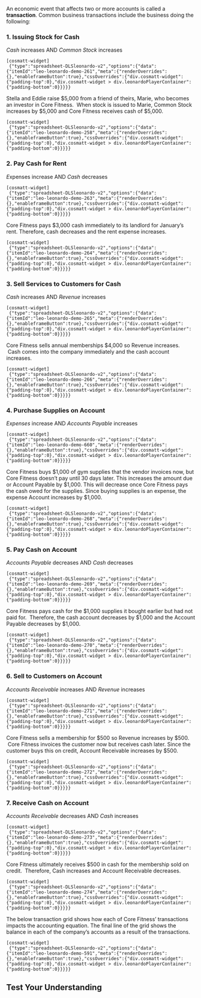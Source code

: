 An economic event that affects two or more accounts is called a **transaction**. Common business transactions include the business doing the following:

### 1\. Issuing Stock for Cash 

*Cash* increases AND *Common Stock* increases

```
[cosmatt-widget]
 {"type":"spreadsheet-DLSleonardo-v2","options":{"data":{"itemId":"leo-leonardo-demo-261","meta":{"renderOverrides":{},"enableframeButton":true},"cssOverrides":{"div.cosmatt-widget":{"padding-top":0},"div.cosmatt-widget > div.leonardoPlayerContainer":{"padding-bottom":0}}}}} 
```

Stella and Eddie raise $5,000 from a friend of theirs, Marie, who becomes an investor in Core Fitness.  When stock is issued to Marie, Common Stock increases by $5,000 and Core Fitness receives cash of $5,000.

```
[cosmatt-widget]
 {"type":"spreadsheet-DLSleonardo-v2","options":{"data":{"itemId":"leo-leonardo-demo-258","meta":{"renderOverrides":{},"enableframeButton":true},"cssOverrides":{"div.cosmatt-widget":{"padding-top":0},"div.cosmatt-widget > div.leonardoPlayerContainer":{"padding-bottom":0}}}}} 
```

### 2\. Pay Cash for Rent

*E*xpenses increase AND *Cash* decreases

```
[cosmatt-widget]
 {"type":"spreadsheet-DLSleonardo-v2","options":{"data":{"itemId":"leo-leonardo-demo-263","meta":{"renderOverrides":{},"enableframeButton":true},"cssOverrides":{"div.cosmatt-widget":{"padding-top":0},"div.cosmatt-widget > div.leonardoPlayerContainer":{"padding-bottom":0}}}}} 
```

Core Fitness pays $3,000 cash immediately to its landlord for January’s rent. Therefore, cash decreases and the rent expense increases.

```
[cosmatt-widget]
 {"type":"spreadsheet-DLSleonardo-v2","options":{"data":{"itemId":"leo-leonardo-demo-264","meta":{"renderOverrides":{},"enableframeButton":true},"cssOverrides":{"div.cosmatt-widget":{"padding-top":0},"div.cosmatt-widget > div.leonardoPlayerContainer":{"padding-bottom":0}}}}} 
```

### 3\. Sell Services to Customers for Cash

*Cash* increases AND *Revenue* increases

```
[cosmatt-widget]
 {"type":"spreadsheet-DLSleonardo-v2","options":{"data":{"itemId":"leo-leonardo-demo-265","meta":{"renderOverrides":{},"enableframeButton":true},"cssOverrides":{"div.cosmatt-widget":{"padding-top":0},"div.cosmatt-widget > div.leonardoPlayerContainer":{"padding-bottom":0}}}}} 
```

Core Fitness sells annual memberships $4,000 so Revenue increases.  Cash comes into the company immediately and the cash account increases.

```
[cosmatt-widget]
 {"type":"spreadsheet-DLSleonardo-v2","options":{"data":{"itemId":"leo-leonardo-demo-266","meta":{"renderOverrides":{},"enableframeButton":true},"cssOverrides":{"div.cosmatt-widget":{"padding-top":0},"div.cosmatt-widget > div.leonardoPlayerContainer":{"padding-bottom":0}}}}} 
```

### 4\. Purchase Supplies on Account

*Expenses* increase AND *Accounts Payable* increases

```
[cosmatt-widget]
 {"type":"spreadsheet-DLSleonardo-v2","options":{"data":{"itemId":"leo-leonardo-demo-660","meta":{"renderOverrides":{},"enableframeButton":true},"cssOverrides":{"div.cosmatt-widget":{"padding-top":0},"div.cosmatt-widget > div.leonardoPlayerContainer":{"padding-bottom":0}}}}} 
```

Core Fitness buys $1,000 of gym supplies that the vendor invoices now, but Core Fitness doesn’t pay until 30 days later. This increases the amount due or Account Payable by $1,000. This will decrease once Core Fitness pays the cash owed for the supplies. Since buying supplies is an expense, the expense Account increases by $1,000.

```
[cosmatt-widget]
 {"type":"spreadsheet-DLSleonardo-v2","options":{"data":{"itemId":"leo-leonardo-demo-268","meta":{"renderOverrides":{},"enableframeButton":true},"cssOverrides":{"div.cosmatt-widget":{"padding-top":0},"div.cosmatt-widget > div.leonardoPlayerContainer":{"padding-bottom":0}}}}} 
```

### 5\. Pay Cash on Account

*Accounts Payable* decreases AND *Cash* decreases

```
[cosmatt-widget]
 {"type":"spreadsheet-DLSleonardo-v2","options":{"data":{"itemId":"leo-leonardo-demo-269","meta":{"renderOverrides":{},"enableframeButton":true},"cssOverrides":{"div.cosmatt-widget":{"padding-top":0},"div.cosmatt-widget > div.leonardoPlayerContainer":{"padding-bottom":0}}}}} 
```

Core Fitness pays cash for the $1,000 supplies it bought earlier but had not paid for.  Therefore, the cash account decreases by $1,000 and the Account Payable decreases by $1,000.  

```
[cosmatt-widget]
 {"type":"spreadsheet-DLSleonardo-v2","options":{"data":{"itemId":"leo-leonardo-demo-270","meta":{"renderOverrides":{},"enableframeButton":true},"cssOverrides":{"div.cosmatt-widget":{"padding-top":0},"div.cosmatt-widget > div.leonardoPlayerContainer":{"padding-bottom":0}}}}} 
```

### 6\. **Sell to Customers on Account**

*Accounts Receivable* increases AND *Revenue* increases

```
[cosmatt-widget]
 {"type":"spreadsheet-DLSleonardo-v2","options":{"data":{"itemId":"leo-leonardo-demo-271","meta":{"renderOverrides":{},"enableframeButton":true},"cssOverrides":{"div.cosmatt-widget":{"padding-top":0},"div.cosmatt-widget > div.leonardoPlayerContainer":{"padding-bottom":0}}}}} 
```

Core Fitness sells a membership for $500 so Revenue increases by $500.  Core Fitness invoices the customer now but receives cash later. Since the customer buys this on credit, Account Receivable increases by $500.  

```
[cosmatt-widget]
 {"type":"spreadsheet-DLSleonardo-v2","options":{"data":{"itemId":"leo-leonardo-demo-272","meta":{"renderOverrides":{},"enableframeButton":true},"cssOverrides":{"div.cosmatt-widget":{"padding-top":0},"div.cosmatt-widget > div.leonardoPlayerContainer":{"padding-bottom":0}}}}} 
```

### 7\. Receive Cash on Account

*Accounts Receivable* decreases AND *Cash* increases

```
[cosmatt-widget]
 {"type":"spreadsheet-DLSleonardo-v2","options":{"data":{"itemId":"leo-leonardo-demo-273","meta":{"renderOverrides":{},"enableframeButton":true},"cssOverrides":{"div.cosmatt-widget":{"padding-top":0},"div.cosmatt-widget > div.leonardoPlayerContainer":{"padding-bottom":0}}}}} 
```

Core Fitness ultimately receives $500 in cash for the membership sold on credit.  Therefore, Cash increases and Account Receivable decreases.

```
[cosmatt-widget]
 {"type":"spreadsheet-DLSleonardo-v2","options":{"data":{"itemId":"leo-leonardo-demo-274","meta":{"renderOverrides":{},"enableframeButton":true},"cssOverrides":{"div.cosmatt-widget":{"padding-top":0},"div.cosmatt-widget > div.leonardoPlayerContainer":{"padding-bottom":0}}}}} 
```

The below transaction grid shows how each of Core Fitness’ transactions impacts the accounting equation. The final line of the grid shows the balance in each of the company’s accounts as a result of the transactions.

```
[cosmatt-widget]
 {"type":"spreadsheet-DLSleonardo-v2","options":{"data":{"itemId":"leo-leonardo-demo-591","meta":{"renderOverrides":{},"enableframeButton":true},"cssOverrides":{"div.cosmatt-widget":{"padding-top":0},"div.cosmatt-widget > div.leonardoPlayerContainer":{"padding-bottom":0}}}}} 
```

## Test Your Understanding

